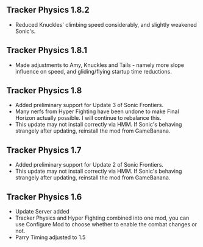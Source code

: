 ## Tracker Physics 1.8.2
- Reduced Knuckles' climbing speed considerably, and slightly weakened Sonic's. 

## Tracker Physics 1.8.1
- Made adjustments to Amy, Knuckles and Tails - namely more slope influence on speed, and gliding/flying startup time reductions.

## Tracker Physics 1.8
- Added preliminary support for Update 3 of Sonic Frontiers. 
- Many nerfs from Hyper Fighting have been undone to make Final Horizon actually possible. I will continue to rebalance this. 
- This update may not install correctly via HMM. If Sonic's behaving strangely after updating, reinstall the mod from GameBanana.

## Tracker Physics 1.7
- Added preliminary support for Update 2 of Sonic Frontiers.
- This update may not install correctly via HMM. If Sonic's behaving strangely after updating, reinstall the mod from GameBanana.

## Tracker Physics 1.6
- Update Server added
- Tracker Physics and Hyper Fighting combined into one mod, you can use Configure Mod to choose whether to enable the combat changes or not.
- Parry Timing adjusted to 1.5
